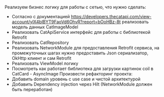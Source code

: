 Реализуем бизнес логику для работы с сетью, что нужно сделать:
- Согласно с документацией https://developers.thecatapi.com/view-account/ylX4blBYT9FaoVd6OhvR?report=bOoHBz-8t реализовать модель данных CatImageModel
- Реализовать CatApiService  интерфейс для работы с библиотекой Retrofit
- Реализовать CatRepository
- Реализовать NetworkModule для предоставления Retrofit сервиса, на промежуточных шагах нужно предоставить Json сериализатор, OkHttp клиент и сам Retrofit
- Реализовать ViewModel логику
- Посмотреть как работает библиотека для загрузки картинок coil в CatCard - AsyncImage
Произвести рефакторинг проекта:
- Добавить domain уровень с use case и чистой архитектурой
- Добавить Dependency injection через Hilt (NetworkModule должен быть переработан)